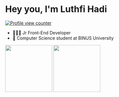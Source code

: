 <h1 align="left">Hey you, I'm Luthfi Hadi</h1>
<a href="https://github.com/luthfidi">
    <p align="left"><img src="https://komarev.com/ghpvc/?username=luthfidi&style=flat-square&color=blueviolet" alt="Profile view counter"/></p>
</a>

 - 🧑🏽‍💻 Jr Front-End Developer
 - 🏫 Computer Science student at BINUS University
   
<div style="display: inline_block">
    <img height="150em" src="https://github-readme-stats.vercel.app/api?username=luthfidi&theme=tokyonight&show_icons=true&hide_border=true&count_private=true">
    <img height="150em" src="https://github-readme-streak-stats.herokuapp.com/?user=luthfidi&theme=tokyonight&hide_border=true">
</div>
